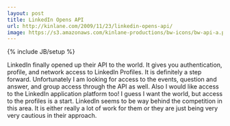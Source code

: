```yaml
---
layout: post
title: LinkedIn Opens API
url: http://kinlane.com/2009/11/23/linkedin-opens-api/
image: https://s3.amazonaws.com/kinlane-productions/bw-icons/bw-api-a.png
---
```

{% include JB/setup %}
LinkedIn finally opened up their API to the world. It gives you authentication, profile, and network access to LinkedIn Profiles.
It is definitely a step forward. Unfortunately I am looking for access to the events, question and answer, and group access through the API as well.
Also I would like access to the LinkedIn application platform too! I guess I want the world, but access to the profiles is a start.
LinkedIn seems to be way behind the competition in this area. It is either really a lot of work for them or they are just being very very cautious in their approach.